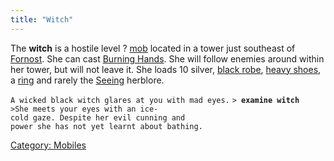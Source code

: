 ```yaml
---
title: "Witch"
---
```


The **witch** is a hostile level ? [mob](mob "wikilink") located in a
tower just southeast of [Fornost](Fornost "wikilink"). She can cast
[Burning Hands](Burning_Hands "wikilink"). She will follow enemies
around within her tower, but will not leave it. She loads 10 silver,
[black robe](black_robe "wikilink"), [heavy
shoes](heavy_shoes "wikilink"), a [ring](ring "wikilink") and rarely the
[Seeing](Herblore#Seeing "wikilink") herblore.

`A wicked black witch glares at you with mad eyes.`
`> `**`examine witch`**
`>She meets your eyes with an ice-cold gaze. Despite her evil cunning and`
`power she has not yet learnt about bathing.`

[Category: Mobiles](Category:_Mobiles "wikilink")